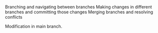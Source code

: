Branching and navigating between branches
Making changes in different branches and committing those changes
Merging branches and resolving conflicts

 Modification in main branch.